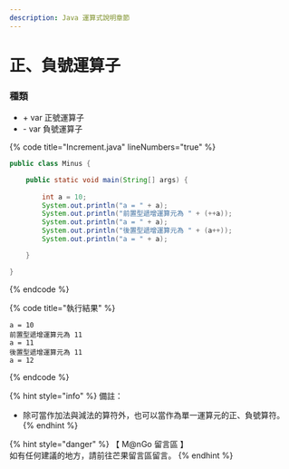 ```yaml
---
description: Java 運算式說明章節
---
```


# 正、負號運算子

### 種類

* \+ var 正號運算子
* \- var 負號運算子

{% code title="Increment.java" lineNumbers="true" %}
```java
public class Minus {

	public static void main(String[] args) {
		
		int a = 10;
		System.out.println("a = " + a);
		System.out.println("前置型遞增運算元為 " + (++a));
		System.out.println("a = " + a);		
		System.out.println("後置型遞增運算元為 " + (a++));
		System.out.println("a = " + a);

	}

}
```
{% endcode %}

{% code title="執行結果" %}
```
a = 10
前置型遞增運算元為 11
a = 11
後置型遞增運算元為 11
a = 12
```
{% endcode %}

{% hint style="info" %}
備註：

* 除可當作加法與減法的算符外，也可以當作為單一運算元的正、負號算符。
{% endhint %}

{% hint style="danger" %}
【 M@nGo 留言區 】\
如有任何建議的地方，請前往芒果留言區留言。
{% endhint %}
